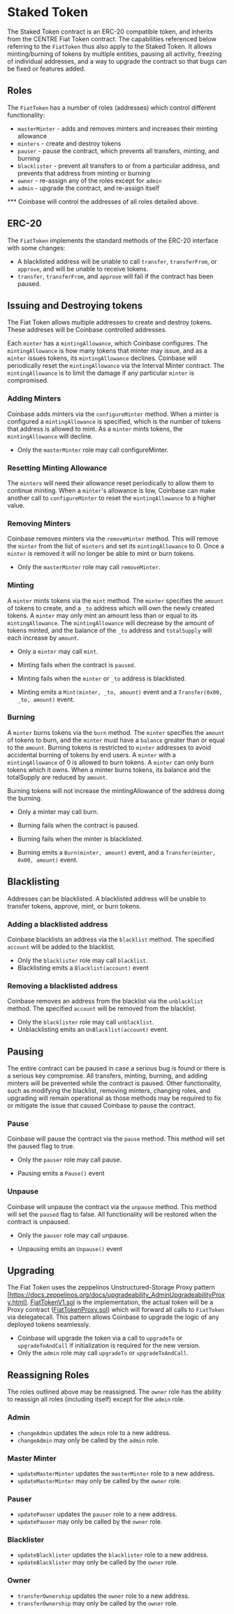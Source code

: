 

# Staked Token

The Staked Token contract is an ERC-20 compatible token, and inherits from
the CENTRE Fiat Token contract. The capabilities referenced below referring
to the `FiatToken` thus also apply to the Staked Token. It allows minting/burning
of tokens by multiple entities, pausing all activity, freezing of individual
addresses, and a way to upgrade the contract so that bugs can be fixed or
features added.

## Roles

The `FiatToken` has a number of roles (addresses) which control different
functionality:

- `masterMinter` - adds and removes minters and increases their minting
  allowance
- `minters` - create and destroy tokens
- `pauser` - pause the contract, which prevents all transfers, minting, and
  burning
- `blacklister` - prevent all transfers to or from a particular address, and
  prevents that address from minting or burning
- `owner` - re-assign any of the roles except for `admin`
- `admin` - upgrade the contract, and re-assign itself

*** Coinbase will control the addresses of all roles detailed above.

## ERC-20

The `FiatToken` implements the standard methods of the ERC-20 interface with
some changes:

- A blacklisted address will be unable to call `transfer`, `transferFrom`, or
  `approve`, and will be unable to receive tokens.
- `transfer`, `transferFrom`, and `approve` will fail if the contract has been
  paused.

## Issuing and Destroying tokens

The Fiat Token allows multiple addresses to create and destroy tokens. These
addreses will be Coinbase controlled addresses.

Each `minter` has a `mintingAllowance`, which Coinbase configures. The
`mintingAllowance` is how many tokens that minter may issue, and as a `minter`
issues tokens, its `mintingAllowance` declines. Coinbase will periodically reset
the `mintingAllowance` via the Interval Minter contract. The `mintingAllowance`
is to limit the damage if any particular `minter` is compromised.

### Adding Minters

Coinbase adds minters via the `configureMinter` method. When a minter is
configured a `mintingAllowance` is specified, which is the number of tokens that
address is allowed to mint. As a `minter` mints tokens, the `mintingAllowance`
will decline.

- Only the `masterMinter` role may call configureMinter.

### Resetting Minting Allowance

The `minters` will need their allowance reset periodically to allow them to
continue minting. When a `minter`'s allowance is low, Coinbase can make another
call to `configureMinter` to reset the `mintingAllowance` to a higher value.

### Removing Minters

Coinbase removes minters via the `removeMinter` method. This will remove the
`minter` from the list of `minters` and set its `mintingAllowance` to 0. Once a
`minter` is removed it will no longer be able to mint or burn tokens.

- Only the `masterMinter` role may call `removeMinter`.

### Minting

A `minter` mints tokens via the `mint` method. The `minter` specifies the
`amount` of tokens to create, and a `_to` address which will own the newly
created tokens. A `minter` may only mint an amount less than or equal to its
`mintingAllowance`. The `mintingAllowance` will decrease by the amount of tokens
minted, and the balance of the `_to` address and `totalSupply` will each
increase by `amount`.

- Only a `minter` may call `mint`.

- Minting fails when the contract is `paused`.
- Minting fails when the `minter` or `_to` address is blacklisted.
- Minting emits a `Mint(minter, _to, amount)` event and a
  `Transfer(0x00, _to, amount)` event.

### Burning

A `minter` burns tokens via the `burn` method. The `minter` specifies the
`amount` of tokens to burn, and the `minter` must have a `balance` greater than
or equal to the `amount`. Burning tokens is restricted to `minter` addresses to
avoid accidental burning of tokens by end users. A `minter` with a
`mintingAllowance` of 0 is allowed to burn tokens. A `minter` can only burn
tokens which it owns. When a minter burns tokens, its balance and the
totalSupply are reduced by `amount`.

Burning tokens will not increase the mintingAllowance of the address doing the
burning.

- Only a minter may call burn.

- Burning fails when the contract is paused.
- Burning fails when the minter is blacklisted.

- Burning emits a `Burn(minter, amount)` event, and a
  `Transfer(minter, 0x00, amount)` event.

## Blacklisting

Addresses can be blacklisted. A blacklisted address will be unable to transfer
tokens, approve, mint, or burn tokens.

### Adding a blacklisted address

Coinbase blacklists an address via the `blacklist` method. The specified `account`
will be added to the blacklist.

- Only the `blacklister` role may call `blacklist`.
- Blacklisting emits a `Blacklist(account)` event

### Removing a blacklisted address

Coinbase removes an address from the blacklist via the `unblacklist` method. The
specified `account` will be removed from the blacklist.

- Only the `blacklister` role may call `unblacklist`.
- Unblacklisting emits an `UnBlacklist(account)` event.

## Pausing

The entire contract can be paused in case a serious bug is found or there is a
serious key compromise. All transfers, minting, burning, and adding minters will
be prevented while the contract is paused. Other functionality, such as
modifying the blacklist, removing minters, changing roles, and upgrading will
remain operational as those methods may be required to fix or mitigate the issue
that caused Coinbase to pause the contract.

### Pause

Coinbase will pause the contract via the `pause` method. This method will set the
paused flag to true.

- Only the `pauser` role may call pause.

- Pausing emits a `Pause()` event

### Unpause

Coinbase will unpause the contract via the `unpause` method. This method will set
the `paused` flag to false. All functionality will be restored when the contract
is unpaused.

- Only the `pauser` role may call unpause.

- Unpausing emits an `Unpause()` event

## Upgrading

The Fiat Token uses the zeppelinos Unstructured-Storage Proxy pattern
[https://docs.zeppelinos.org/docs/upgradeability_AdminUpgradeabilityProxy.html].
[FiatTokenV1.sol](../contracts/FiatTokenV1.sol) is the implementation, the
actual token will be a Proxy contract
([FiatTokenProxy.sol](../contracts/FiatTokenProxy.sol)) which will forward all
calls to `FiatToken` via delegatecall. This pattern allows Coinbase to upgrade the
logic of any deployed tokens seamlessly.

- Coinbase will upgrade the token via a call to `upgradeTo` or `upgradeToAndCall`
  if initialization is required for the new version.
- Only the `admin` role may call `upgradeTo` or `upgradeToAndCall`.

## Reassigning Roles

The roles outlined above may be reassigned. The `owner` role has the ability to
reassign all roles (including itself) except for the `admin` role.

### Admin

- `changeAdmin` updates the `admin` role to a new address.
- `changeAdmin` may only be called by the `admin` role.

### Master Minter

- `updateMasterMinter` updates the `masterMinter` role to a new address.
- `updateMasterMinter` may only be called by the `owner` role.

### Pauser

- `updatePauser` updates the `pauser` role to a new address.
- `updatePauser` may only be called by the `owner` role.

### Blacklister

- `updateBlacklister` updates the `blacklister` role to a new address.
- `updateBlacklister` may only be called by the `owner` role.

### Owner

- `transferOwnership` updates the `owner` role to a new address.
- `transferOwnership` may only be called by the `owner` role.

